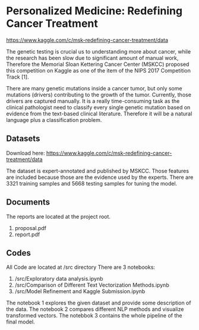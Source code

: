# Personalized Medicine: Redefining Cancer Treatment
https://www.kaggle.com/c/msk-redefining-cancer-treatment/data

The genetic testing is crucial us to understanding more about cancer, while the research has been slow due to significant amount of manual work, Therefore the Memorial Sloan Kettering Cancer Center (MSKCC)  proposed this competition on Kaggle as one of the item of the NIPS 2017 Competition Track [1].

There are many genetic mutations inside a cancer tumor, but only some mutations (drivers) contributing to the growth of the tumor. Currently, those drivers are captured manually. It is a really time-consuming task as the clinical pathologist need to classify every single genetic mutation based on evidence from the text-based clinical literature. Therefore it will be a natural language plus a classification problem.


## Datasets
Download here:
https://www.kaggle.com/c/msk-redefining-cancer-treatment/data

The dataset is expert-annotated and published by MSKCC. Those features are included because those are the evidence used by the experts. There are 3321 training samples and 5668 testing samples for tuning the model.


## Documents
The reports are located at the project root.
1. proposal.pdf
2. report.pdf


## Codes
All Code are located at /src directory
There are 3 notebooks:
1. /src/Exploratory data analysis.ipynb
2. /src/Comparison of Different Text Vectorization Methods.ipynb
3. /src/Model Refinement and Kaggle Submission.ipynb

The notebook 1 explores the given dataset and provide some description of the data.
The notebook 2 compares different NLP methods and visualize transformed vectors.
The notebbok 3 contains the whole pipeline of the final model.
